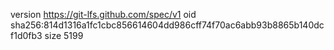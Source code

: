 version https://git-lfs.github.com/spec/v1
oid sha256:814d1316a1fc1cbc856614604dd986cff74f70ac6abb93b8865b140dcf1d0fb3
size 5199
